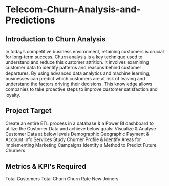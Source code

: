 # Telecom-Churn-Analysis-and-Predictions

## Introduction to Churn Analysis

In today’s competitive business environment, retaining customers is crucial for long-term success. Churn analysis is a key technique used to understand and reduce this customer attrition. It involves examining customer data to identify patterns and reasons behind customer departures. By using advanced data analytics and machine learning, businesses can predict which customers are at risk of leaving and understand the factors driving their decisions. This knowledge allows companies to take proactive steps to improve customer satisfaction and loyalty.

## Project Target

Create an entire ETL process in a database & a Power BI dashboard to utilize the Customer Data and achieve below goals:
    Visualize & Analyse Customer Data at below levels
    Demographic
    Geographic
    Payment & Account Info
    Services
    Study Churner Profile & Identify Areas for Implementing Marketing Campaigns
    Identify a Method to Predict Future Churners


## Metrics & KPI's Required
   Total Customers
   Total Churn
   Churn Rate
   New Joiners
